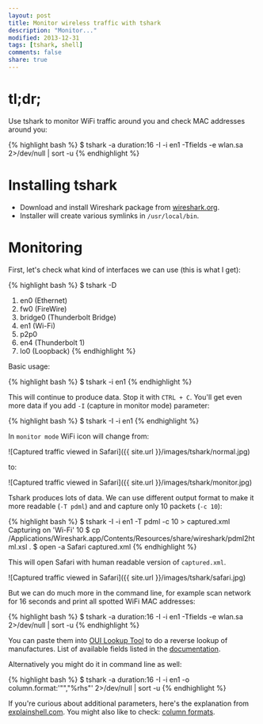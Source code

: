 ```yaml
---
layout: post
title: Monitor wireless traffic with tshark
description: "Monitor..."
modified: 2013-12-31
tags: [tshark, shell]
comments: false
share: true
---
```


# tl;dr;

Use tshark to monitor WiFi traffic around you and check MAC addresses around you:

{% highlight bash %}
$ tshark -a duration:16 -I -i en1 -Tfields -e wlan.sa 2>/dev/null | sort -u
{% endhighlight %}

# Installing tshark

 - Download and install Wireshark package from [wireshark.org](http://www.wireshark.org/download.html).
 - Installer will create various symlinks in `/usr/local/bin`.

# Monitoring

First, let's check what kind of interfaces we can use (this is what I get): 

{% highlight bash %}
$ tshark -D     
1. en0 (Ethernet)
2. fw0 (FireWire)
3. bridge0 (Thunderbolt Bridge)
4. en1 (Wi-Fi)
5. p2p0
6. en4 (Thunderbolt 1)
7. lo0 (Loopback)
{% endhighlight %}

Basic usage:

{% highlight bash %}
$ tshark -i en1
{% endhighlight %}

This will continue to produce data. Stop it with `CTRL + C`. You'll get even more data if you add `-I` (capture in monitor mode) parameter:

{% highlight bash %}
$ tshark -I -i en1
{% endhighlight %}

In `monitor mode` WiFi icon will change from:

![Captured traffic viewed in Safari]({{ site.url }}/images/tshark/normal.jpg)

to:

![Captured traffic viewed in Safari]({{ site.url }}/images/tshark/monitor.jpg)

Tshark produces lots of data. We can use different output format to make it more readable (`-T pdml`) and and capture only 10 packets (`-c 10`):

{% highlight bash %}
$ tshark -I -i en1 -T pdml -c 10 > captured.xml                                                  
Capturing on 'Wi-Fi'
10 
$ cp /Applications/Wireshark.app/Contents/Resources/share/wireshark/pdml2html.xsl . 
$ open -a Safari captured.xml 
{% endhighlight %}

This will open Safari with human readable version of `captured.xml`.

![Captured traffic viewed in Safari]({{ site.url }}/images/tshark/safari.jpg)

But we can do much more in the command line, for example scan network for 16 seconds and print all spotted WiFi MAC addresses:

{% highlight bash %}
$ tshark -a duration:16 -I -i en1 -Tfields -e wlan.sa 2>/dev/null | sort -u
{% endhighlight %}

You can paste them into [OUI Lookup Tool](http://www.wireshark.org/tools/oui-lookup.html) to do a reverse lookup of manufactures. List of available fields listed in the [documentation](http://www.wireshark.org/docs/dfref/w/wlan.html). 

Alternatively you might do it in command line as well:

{% highlight bash %}
$ tshark -a duration:16 -I -i en1 -o column.format:'"","%rhs"' 2>/dev/null | sort -u
{% endhighlight %}

If you're curious about additional parameters, here's the explanation from [explainshell.com](http://explainshell.com/explain?cmd=tshark+-a+duration%3A16+-I+-i+en1+-o+column.format%3A%27%22%22%2C%22%25hs%22%27+2%3E%2Fdev%2Fnull+%7C+sort+-u). You might also like to check: [column formats](http://anonsvn.wireshark.org/viewvc/trunk/epan/column.c?view=markup&pathrev=52627).



